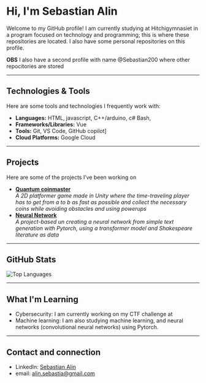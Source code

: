 #  Hi, I'm Sebastian Alin

Welcome to my GitHub profile! I am currently studying at Hitchigymnasiet in a program focused on technology and programming; this is where these repositories are located. I also have some personal repositories on this profile.

**OBS** I also have a second profile with name @Sebastian200 where other repocitories are stored

---

## Technologies & Tools  
Here are some tools and technologies I frequently work with:  
- **Languages:** HTML, javascript, C++/arduino, c# Bash, 
- **Frameworks/Libraries:** Vue
- **Tools:** Git, VS Code, GitHub copilot]  
- **Cloud Platforms:** Google Cloud

---

## Projects  
Here are some of the projects I’ve been working on
- [**Quantum coinmaster**](https://github.com/KottenAlin/2d-spel-i-unity-grupp-sebastian)  
  *A 2D platformer game made in Unity where the time-traveling player has to get from a to b as fast as possible and collect the necessary coins while avoiding obstacles and using powerups*
- [**Neural Network**](https://github.com/KottenAlin/NeuralNetwork)  
  *A project-based un creating a neural network from simple text generation with Pytorch, using a transformer model and Shakespeare literature as data*

---

##  GitHub Stats  
![Top Languages](https://github-readme-stats.vercel.app/api/top-langs/?username=Sebastian200&layout=compact&theme=radical)

---

##  What I'm Learning  
- Cybersecurity: I am currently working on my CTF challenge at
- Machine learning: I am also studying machine learning, and neural networks (convolutional neural networks) using Pytorch.

---

## Contact and connection 
- LinkedIn: [Sebastian Alin](#)
- email: alin.sebastia@gmail.com

<!---
KottenAlin/KottenAlin is a ✨ special ✨ repository because its `README.md` (this file) appears on your GitHub profile.
You can click the Preview link to take a look at your changes.
--->
